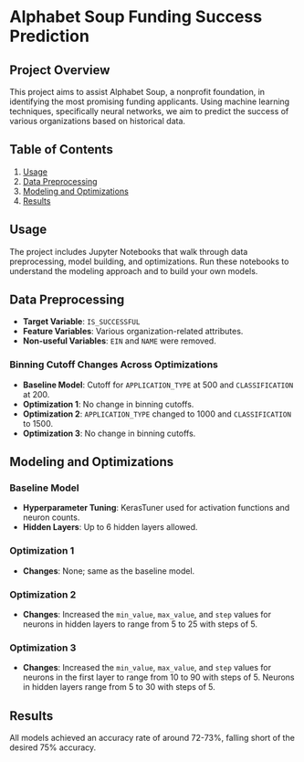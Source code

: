 # Alphabet Soup Funding Success Prediction

## Project Overview

This project aims to assist Alphabet Soup, a nonprofit foundation, in identifying the most promising funding applicants. Using machine learning techniques, specifically neural networks, we aim to predict the success of various organizations based on historical data.

## Table of Contents

1. [Usage](#usage)
2. [Data Preprocessing](#data-preprocessing)
3. [Modeling and Optimizations](#modeling-and-optimizations)
4. [Results](#results)

## Usage

The project includes Jupyter Notebooks that walk through data preprocessing, model building, and optimizations. Run these notebooks to understand the modeling approach and to build your own models.

## Data Preprocessing

* **Target Variable**: `IS_SUCCESSFUL`
* **Feature Variables**: Various organization-related attributes.
* **Non-useful Variables**: `EIN` and `NAME` were removed.

### Binning Cutoff Changes Across Optimizations

* **Baseline Model**: Cutoff for `APPLICATION_TYPE` at 500 and `CLASSIFICATION` at 200.
* **Optimization 1**: No change in binning cutoffs.
* **Optimization 2**: `APPLICATION_TYPE` changed to 1000 and `CLASSIFICATION` to 1500.
* **Optimization 3**: No change in binning cutoffs.

## Modeling and Optimizations

### Baseline Model

* **Hyperparameter Tuning**: KerasTuner used for activation functions and neuron counts.
* **Hidden Layers**: Up to 6 hidden layers allowed.

### Optimization 1

* **Changes**: None; same as the baseline model.

### Optimization 2

* **Changes**: Increased the `min_value`, `max_value`, and `step` values for neurons in hidden layers to range from 5 to 25 with steps of 5.

### Optimization 3

* **Changes**: Increased the `min_value`, `max_value`, and `step` values for neurons in the first layer to range from 10 to 90 with steps of 5. Neurons in hidden layers range from 5 to 30 with steps of 5.

## Results

All models achieved an accuracy rate of around 72-73%, falling short of the desired 75% accuracy.

